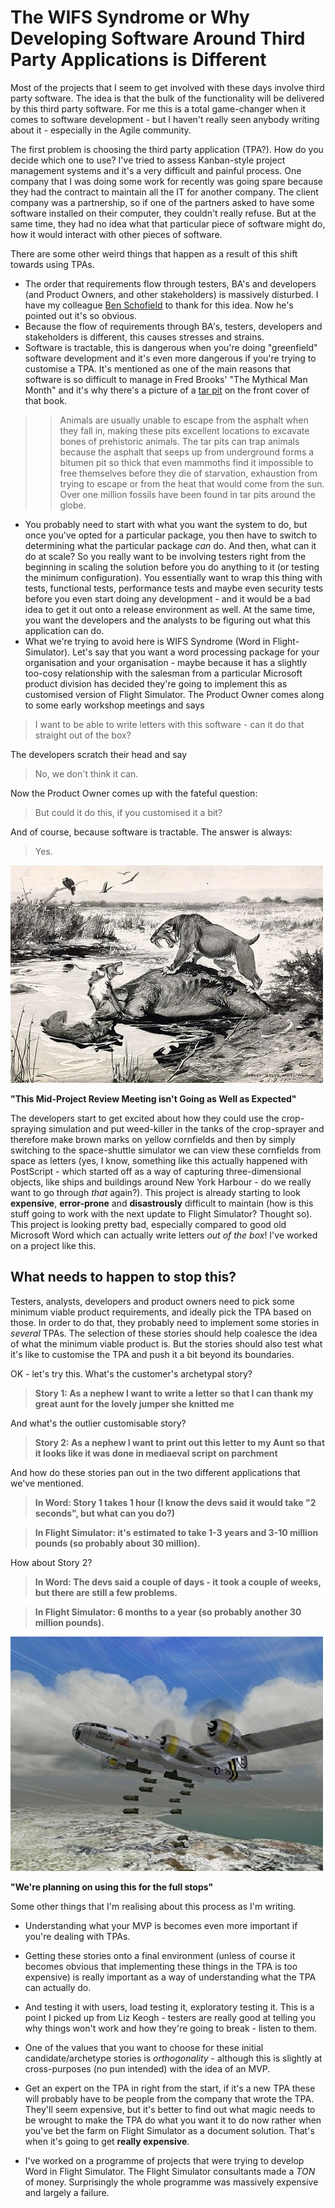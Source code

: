 # The WIFS Syndrome or Why Developing Software Around Third Party Applications is Different

Most of the projects that I seem to get involved with these days involve third party software.  The idea is that the bulk of the functionality will be delivered by this third party software.  For me this is a total game-changer when it comes to software development - but I haven't really seen anybody writing about it - especially in the Agile community.  

The first problem is choosing the third party application (TPA?).  How do you decide which one to use?  I've tried to assess Kanban-style project management systems and it's a very difficult and painful process.  One company that I was doing some work for recently was going spare because they had the contract to maintain all the IT for another company.  The client company was a partnership, so if one of the partners asked to have some software installed on their computer, they couldn't really refuse.  But at the same time, they had no idea what that particular piece of software might do, how it would interact with other pieces of software.

There are some other weird things that happen as a result of this shift towards using TPAs.

* The order that requirements flow through testers, BA's and developers (and Product Owners, and other stakeholders) is massively disturbed.  I have my colleague [Ben Schofield](https://www.linkedin.com/pub/ben-schofield/16/525/628) to thank for this idea. Now he's pointed out it's so obvious.
* Because the flow of requirements through BA's, testers, developers and stakeholders is different, this causes stresses and strains.
* Software is tractable, this is dangerous when you're doing "greenfield" software development and it's even more dangerous if you're trying to customise a TPA.  It's mentioned as one of the main reasons that software is so difficult to manage in Fred Brooks' "The Mythical Man Month" and it's why there's a picture of a [tar pit]( http://en.wikipedia.org/wiki/Tarpit) on the front cover of that book.

>>Animals are usually unable to escape from the asphalt when they fall in, making these pits excellent locations to excavate bones of prehistoric animals. The tar pits can trap animals because the asphalt that seeps up from underground forms a bitumen pit so thick that even mammoths find it impossible to free themselves before they die of starvation, exhaustion from trying to escape or from the heat that would come from the sun. Over one million fossils have been found in tar pits around the globe.
 
* You probably need to start with what you want the system to do, but once you've opted for a particular package, you then have to switch to determining what the particular package *can* do.  And then, what can it do at scale? So you really want to be involving testers right from the beginning in scaling the solution before you do anything to it (or testing the minimum configuration).  You essentially want to wrap this thing with tests, functional tests, performance tests and maybe even security tests before you even start doing any development - and it would be a bad idea to get it out onto a release environment as well.  At the same time, you want the developers and the analysts to be figuring out what this application can do.
* What we're trying to avoid here is WIFS Syndrome (Word in Flight-Simulator).  Let's say that you want a word processing package for your organisation and your organisation - maybe because it has a slightly too-cosy relationship with the salesman from a particular Microsoft product division has decided they're going to implement this as customised version of Flight Simulator.  The Product Owner comes along to some early workshop meetings and says 

>I want to be able to write letters with this software - can it do that straight out of the box?

The developers scratch their head and say 

>No, we don't think it can.  

Now the Product Owner comes up with the fateful question:

>But could it do this, if you customised it a bit?

And of course, because software is tractable.  The answer is always:

>Yes.

![Mid-Project Review Meeting](TarPit.jpg "This Mid-Project Review Meeting isn't Going as Well as Expected")

**"This Mid-Project Review Meeting isn't Going as Well as Expected"**

The developers start to get excited about how they could use the crop-spraying simulation and put weed-killer in the tanks of the crop-sprayer and therefore make brown marks on yellow cornfields and then by simply switching to the space-shuttle simulator we can view these cornfields from space as letters (yes, I know, something like this actually happened with PostScript - which started off as a way of capturing three-dimensional objects, like ships and buildings around New York Harbour - do we really want to go through *that* again?). This project is already starting to look **expensive**, **error-prone** and **disastrously** difficult to maintain (how is this stuff going to work with the next update to Flight Simulator? Thought so).  This project is looking pretty bad, especially compared to good old Microsoft Word which can actually write letters *out of the box*! I've worked on a project like this.

## What needs to happen to stop this?
Testers, analysts, developers and product owners need to pick some minimum viable product requirements, and ideally pick the TPA based on those.  In order to do that, they probably need to implement some stories in *several* TPAs.  The selection of these stories should help coalesce the idea of what the minimum viable product is.  But the stories should also test what it's like to customise the TPA and push it a bit beyond its boundaries.

OK - let's try this.  What's the customer's archetypal story?

>**Story 1: As a nephew I want to write a letter so that I can thank my great aunt for the lovely jumper she knitted me**

And what's the outlier customisable story?

>**Story 2: As a nephew I want to print out this letter to my Aunt so that it looks like it was done in mediaeval script on parchment**

And how do these stories pan out in the two different applications that we've mentioned.

>**In Word: Story 1 takes 1 hour (I know the devs said it would take "2 seconds", but what can you do?)**

>**In Flight Simulator: it's estimated to take 1-3 years and 3-10 million pounds (so probably about 30 million).**

How about Story 2?

>**In Word: The devs said a couple of days - it took a couple of weeks, but there are still a few problems.**

>**In Flight Simulator: 6 months to a year (so probably another 30 million pounds).**

![The punctuation Bomber](bomber.jpg "We're planning on using this for the full stops")

**"We're planning on using this for the full stops"**

Some other things that I'm realising about this process as I'm writing.

* Understanding what your MVP is becomes even more important if you're dealing with TPAs.

* Getting these stories onto a final environment (unless of course it becomes obvious that implementing these things in the TPA is too expensive) is really important as a way of understanding what the TPA can actually do. 

* And testing it with users, load testing it, exploratory testing it.  This is a point I picked up from Liz Keogh - testers are really good at telling you why things won't work and how they're going to break - listen to them.

* One of the values that you want to choose for these initial candidate/archetype stories is *orthogonality* - although this is slightly at cross-purposes (no pun intended) with the idea of an MVP.

* Get an expert on the TPA in right from the start, if it's a new TPA these will probably have to be people from the company that wrote the TPA.  They'll seem expensive, but it's better to find out what magic needs to be wrought to make the TPA do what you want it to do now rather when you've bet the farm on Flight Simulator as a document solution.  That's when it's going to get **really expensive**.

* I've worked on a programme of projects that were trying to develop Word in Flight Simulator.  The Flight Simulator consultants made a *TON* of money.  Surprisingly the whole programme was massively expensive and largely a failure.
